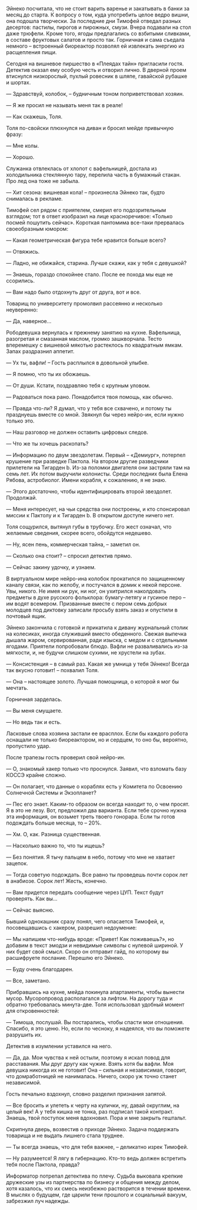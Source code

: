 Эйнеко посчитала, что не стоит варить варенье и закатывать в банки за месяц до старта. К вопросу о том, куда употребить целое ведро вишни, она подошла творчески. За последние дни Тимофей отведал разных десертов: пастилы, пирогов и пирожных, смузи. Вчера подавали на стол даже трюфели. Кроме того, ягоды предлагались со взбитыми сливками, в составе фруктовых салатов и просто так. Горничная и сама съедала немного – встроенный биореактор позволял ей извлекать энергию из расщепления пищи. 

Сегодня на вишневое пиршество в «Плеядах тайн» пригласили гостя. Детектив оказал ему особую честь и отворил лично. В дверной проем втиснулся низкорослый, пухлый ровесник в шляпе, гавайской рубашке и шортах.

— Здравствуй, колобок, – будничным тоном поприветствовал хозяин. 

— Я же просил не называть меня так в реале!

— Как скажешь, Толя.

Толя по-свойски плюхнулся на диван и бросил мейде привычную фразу:

— Мне колы.

— Хорошо.

Служанка отвлеклась от хлопот с вафельницей, достала из холодильника стеклянную тару, перелила часть в бумажный стакан. Про лед она тоже не забыла.

— Хит сезона: вишневая кола! – произнесла Эйнеко так, будто снималась в рекламе.

Тимофей сел рядом с приятелем, смерил его подозрительным взглядом; тот в ответ изобразил на лице красноречивое: «Только посмей пошутить сейчас». Короткая пантомима все-таки прервалась своеобразным юмором:

— Какая геометрическая фигура тебе нравится больше всего?

— Отвяжись.

— Ладно, не обижайся, старина. Лучше скажи, как у тебя с девушкой?

— Знаешь, гораздо спокойнее стало. После ее похода мы еще не ссорились.

— Вам надо было отдохнуть друг от друга, вот и все.

Товарищ по университету промолвил рассеянно и несколько неуверенно:

— Да, наверное...

Рободевушка вернулась к прежнему занятию на кухне. Вафельница, разогретая и смазанная маслом, громко зашкворчала. Тесто вперемешку с вишневой мякотью растеклось по квадратным ямкам. Запах раздразнил аппетит.

— Ух ты, вафли! – Гость расплылся в довольной улыбке.

— Я помню, что ты их обожаешь.

— От души. Кстати, поздравляю тебя с крупным уловом.

— Радоваться пока рано. Понадобится твоя помощь, как обычно.

— Правда что-ли? Я думал, что у тебя все схвачено, и потому ты празднуешь вместе со мной. Звякнул бы через нейро-ин, если нужно только это.

— Наш разговор не должен оставить цифровых следов.

— Что же ты хочешь раскопать?

— Информацию по двум звездолетам. Первый – «Демиург», потерпел крушение при разведке Пактола. На втором другие разведчики прилетели на Тигарден b. Из-за поломки двигателя они застряли там на семь лет. Их потом выручили колонисты. Среди последних была Елена Рябова, астробиолог. Имени корабля, к сожалению, я не знаю.

— Этого достаточно, чтобы идентифицировать второй звездолет. Продолжай.

— Меня интересует, на чьи средства они построены, и кто спонсировал миссии к Пактолу и к Тигарден b. В открытом доступе ничего нет.

Толя сощурился, вытянул губы в трубочку. Его жест означал, что желаемые сведения, скорее всего, обойдутся недешево.

— Ну, ясен пень, коммерческая тайна, – заметил он.

— Сколько она стоит? – спросил детектив прямо.

— Сейчас закину удочку, и узнаем.

В виртуальном мире нейро-ина колобок прокатился по защищенному каналу связи, как по желобу, и постучался в домик к некой персоне. Увы, никого. Не имея ни рук, ни ног, он ухитрился наколдовать предметы в духе русского фольклора: бумагу-летягу и гусиное перо – им водят всемером. Призванные вместе с пером семь добрых молодцев под диктовку записали просьбу взять заказ и опустили в почтовый ящик.

Эйнеко закончила с готовкой и прикатила к дивану журнальный столик на колесиках, иногда служивший вместо обеденного. Свежая выпечка дышала жаром, сервированная, ради изыска, с медом и с отдельными ягодами. Приятели попробовали блюдо. Вафли не разваливались из-за мягкости, и, не будучи слишком сухими, не хрустели на зубах.

— Консистенция – в самый раз. Какая же умница у тебя Эйнеко! Всегда так вкусно готовит! – похвалил Толя.

— Она – настоящее золото. Лучшая помощница, о которой я мог бы мечтать.

Горничная зарделась.

— Вы меня смущаете.

— Но ведь так и есть.

Ласковые слова хозяина застали ее врасплох. Если бы каждого робота оснащали не только биореактором, но и сердцем, то оно бы, вероятно, пропустило удар.

После трапезы гость проверил свой нейро-ин.

— О, знакомый хакер только что проснулся. Заявил, что взломать базу КОССЭ крайне сложно.

— Он полагает, что данные о кораблях есть у Комитета по Освоению Солнечной Системы и Экзопланет?

— Пес его знает. Каким-то образом он всегда находит то, о чем просят. Я в это не лезу. Вот, предложил два варианта. Если тебе срочно нужна эта информация, он возьмет треть твоего гонорара. Если ты готов подождать больше месяца, то – 20%. 

— Хм. О, как. Разница существенная.

— Насколько важно то, что ты ищешь?   

— Без понятия. Я тычу пальцем в небо, потому что мне не хватает зацепок.

— Тогда советую подождать. Все равно ты проведешь почти сорок лет в анабиозе. Сорок лет! Жесть, конечно.

— Вам придется передать сообщение через ЦУП. Текст будут проверять. Как вы...

— Сейчас выясню.

Бывший однокашник сразу понял, чего опасается Тимофей, и, посовещавшись с хакером, разрешил недоумение:

— Мы напишем что-нибудь вроде: «Привет! Как поживаешь?», но добавим в текст эмодзи и невидимые символы с нулевой шириной. У них будет свой смысл. Скоро он отправит гайд, по которому вы расшифруете послание. Перешлю его Эйнеко. 

— Буду очень благодарен.

— Все, заметано.

Прибравшись на кухне, мейда покинула апартаменты, чтобы вынести мусор. Мусоропровод располагался за лифтом. На дорогу туда и обратно требовалась минута-две. Толя использовал удобный момент для откровенностей:

— Тимоша, послушай. Вы постарались, чтобы спасти мои отношения. Спасибо, я это ценю. Но, если по чесноку, я надеялся, что вы поможете разрушить их.

Детектив в изумлении уставился на него.

— Да, да. Мои чувства к ней остыли, поэтому я искал повод для расставания. Мы друг другу как чужие. Взять хотя бы вафли. Моя девушка никогда их не готовит! Она – сильная и независимая, говорит, что домработницей не нанималась. Ничего, скоро уж точно станет независимой.

Гость печально вздохнул, словно разделил признания запятой.

— Все бросить и улететь к черту на кулички, ну, давай округлим, на целый век! А у тебя кишка не тонка, раз подписал такой контракт. Знаешь, твой поступок меня вдохновил. Пора и мне закрыть гештальт.

Скрипнула дверь, возвестив о приходе Эйнеко. Задача поддержать товарища и не выдать лишнего стала труднее.

— Ты всегда знаешь, что для тебя важнее, – деликатно изрек Тимофей.

— Ну разумеется! Я лягу в гибернацию. Кто-то ведь должен встретить тебя после Пактола, правда?

Информатор потрепал детектива по плечу. Судьба выковала крепкие дружеские узы из партнерства по бизнесу и общения между делом, хотя казалось, что их смесь неизбежно растворится в течении времени. В мыслях о будущем, где царили тени прошлого и социальный вакуум, забрезжил луч надежды.







